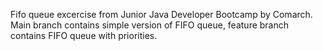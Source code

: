 Fifo queue excercise from Junior Java Developer Bootcamp by Comarch.
Main branch contains simple version of FIFO queue, feature branch contains FIFO queue with priorities. 

